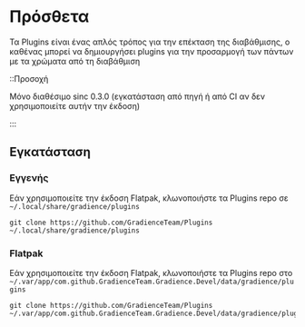 # Πρόσθετα

Τα Plugins είναι ένας απλός τρόπος για την επέκταση της διαβάθμισης, ο καθένας μπορεί να δημιουργήσει plugins για την προσαρμογή των πάντων με τα χρώματα από τη διαβάθμιση

::Προσοχή

Μόνο διαθέσιμο sinc 0.3.0 (εγκατάσταση από πηγή ή από CI αν δεν χρησιμοποιείτε αυτήν την έκδοση)

:::


## Εγκατάσταση

### Εγγενής

Εάν χρησιμοποιείτε την έκδοση Flatpak, κλωνοποιήστε τα Plugins repo σε `~/.local/share/gradience/plugins`

```shell
git clone https://github.com/GradienceTeam/Plugins ~/.local/share/gradience/plugins
```


### Flatpak

Εάν χρησιμοποιείτε την έκδοση Flatpak, κλωνοποιήστε τα Plugins repo στο `~/.var/app/com.github.GradienceTeam.Gradience.Devel/data/gradience/plugins`

```shell
git clone https://github.com/GradienceTeam/Plugins ~/.var/app/com.github.GradienceTeam.Gradience.Devel/data/gradience/plugins
```
